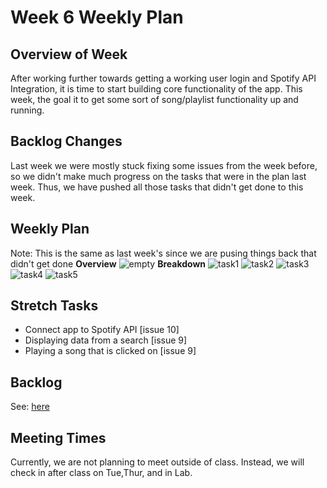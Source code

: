 # Week 6 Weekly Plan

## Overview of Week
After working further towards getting a working user login and Spotify API Integration, it is time to start building core functionality of the app. This week, the goal it to get some sort of song/playlist functionality up and running.

## Backlog Changes
Last week we were mostly stuck fixing some issues from the week before, so we didn't make much progress on the tasks that were in the plan last week. Thus, we have pushed all those tasks that didn't get done to this week.

## Weekly Plan
Note: This is the same as last week's since we are pusing things back that didn't get done
**Overview**
![empty](https://i.imgur.com/iBYuNWF.png)
**Breakdown**
![task1](https://i.imgur.com/30cng7r.png)
![task2](https://i.imgur.com/Im8lwmG.png)
![task3](https://i.imgur.com/1GyJuK0.png)
![task4](https://i.imgur.com/hB2NFoW.png)
![task5](https://i.imgur.com/2wvrRPp.png)

## Stretch Tasks
* Connect app to Spotify API [issue 10]
* Displaying data from a search [issue 9]
* Playing a song that is clicked on [issue 9]

## Backlog
See: [here](https://docs.google.com/document/d/1dNpKkP6-cT1wHbiCkSyPnnrPagp8rXVfpdTVOiYwgqQ/edit?usp=sharing)

## Meeting Times
Currently, we are not planning to meet outside of class. Instead, we will check in after class on Tue,Thur, and in Lab.
